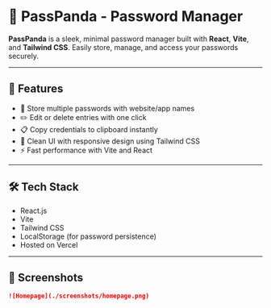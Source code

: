 # 🐼 PassPanda - Password Manager

**PassPanda** is a sleek, minimal password manager built with **React**, **Vite**, and **Tailwind CSS**. Easily store, manage, and access your passwords securely.

---

## 🚀 Features

- 🔐 Store multiple passwords with website/app names
- ✏️ Edit or delete entries with one click
- 📋 Copy credentials to clipboard instantly
- 🌙 Clean UI with responsive design using Tailwind CSS
- ⚡ Fast performance with Vite and React

---

## 🛠️ Tech Stack

- React.js
- Vite
- Tailwind CSS
- LocalStorage (for password persistence)
- Hosted on Vercel

---

## 📸 Screenshots


```markdown
![Homepage](./screenshots/homepage.png)


